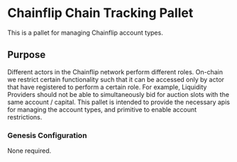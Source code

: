 # Chainflip Chain Tracking Pallet

This is a pallet for managing Chainflip account types.

## Purpose

Different actors in the Chainflip network perform different roles. On-chain we restrict certain functionality such that it can be accessed only by actor that have registered to perform a certain role. For example, Liquidity Providers should not be able to simultaneously bid for auction slots with the same account / capital. This pallet is intended to provide the necessary apis for managing the account types, and primitive to enable account restrictions.

### Genesis Configuration

None required.
